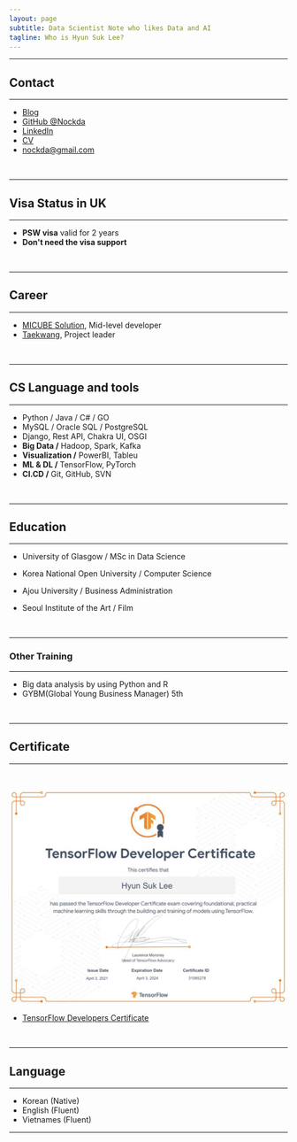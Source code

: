 ```yaml
---
layout: page
subtitle: Data Scientist Note who likes Data and AI
tagline: Who is Hyun Suk Lee?
---
```

---

## Contact

---

- [Blog](https://nockda.github.io)
- [GitHub @Nockda](https://github.com/nockda)
- [LinkedIn](https://www.linkedin.com/in/nockda/)
- [CV](https://drive.google.com/file/d/1jYvL7nwTGp2wPTMpEn_hLCQO8aIUKytj/view?usp=share_link)
- [nockda@gmail.com](mailto:nockda@gmail.com)

<br>

---

## Visa Status in UK

---

- **PSW visa** valid for 2 years
- **Don't need the visa support**

<br>

---

## Career

---

- [MICUBE Solution](https://www.micube.co.kr/en/), Mid-level developer
- [Taekwang](https://tkg.taekwang.com/en/index.do), Project leader

<br>

---

## CS Language and tools

---

- Python / Java / C# / GO
- MySQL / Oracle SQL / PostgreSQL
- Django, Rest API, Chakra UI, OSGI
- **Big Data /** Hadoop, Spark, Kafka
- **Visualization /** PowerBI, Tableu
- **ML & DL /** TensorFlow, PyTorch
- **CI.CD /** Git, GitHub, SVN

<br>

---

## Education

---

- University of Glasgow / MSc in Data Science
- Korea National Open University / Computer Science
- Ajou University / Business Administration
- Seoul Institute of the Art / Film

  <br>

---

### Other Training

---

- Big data analysis by using Python and R
- GYBM(Global Young Business Manager) 5th

<br>

---

## Certificate

---

<br>

![tensorflow certificate](assets/img/Tensorflow.jpeg)

- [TensorFlow Developers Certificate](https://www.credential.net/f77748c3-e10c-41c8-ac6c-79a1a6c36ac4#gs.z83vau)

<br>

---

## Language

---

- Korean (Native)
- English (Fluent)
- Vietnames (Fluent)

---
